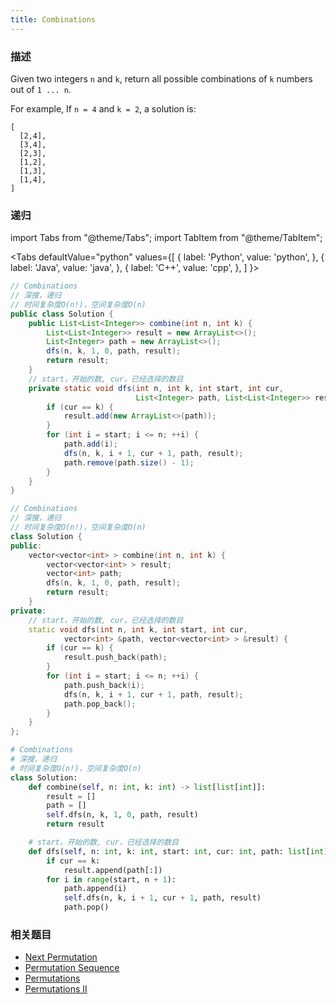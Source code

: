 ```yaml
---
title: Combinations
---
```


### 描述

Given two integers `n` and `k`, return all possible combinations of `k` numbers out of `1 ... n`.

For example,
If `n = 4` and `k = 2`, a solution is:

```
[
  [2,4],
  [3,4],
  [2,3],
  [1,2],
  [1,3],
  [1,4],
]
```

### 递归

import Tabs from "@theme/Tabs";
import TabItem from "@theme/TabItem";

<Tabs
defaultValue="python"
values={[
{ label: 'Python', value: 'python', },
{ label: 'Java', value: 'java', },
{ label: 'C++', value: 'cpp', },
]
}>
<TabItem value="java">

```java
// Combinations
// 深搜，递归
// 时间复杂度O(n!)，空间复杂度O(n)
public class Solution {
    public List<List<Integer>> combine(int n, int k) {
        List<List<Integer>> result = new ArrayList<>();
        List<Integer> path = new ArrayList<>();
        dfs(n, k, 1, 0, path, result);
        return result;
    }
    // start，开始的数, cur，已经选择的数目
    private static void dfs(int n, int k, int start, int cur,
                            List<Integer> path, List<List<Integer>> result) {
        if (cur == k) {
            result.add(new ArrayList<>(path));
        }
        for (int i = start; i <= n; ++i) {
            path.add(i);
            dfs(n, k, i + 1, cur + 1, path, result);
            path.remove(path.size() - 1);
        }
    }
}
```

</TabItem>
<TabItem value="cpp">

```cpp
// Combinations
// 深搜，递归
// 时间复杂度O(n!)，空间复杂度O(n)
class Solution {
public:
    vector<vector<int> > combine(int n, int k) {
        vector<vector<int> > result;
        vector<int> path;
        dfs(n, k, 1, 0, path, result);
        return result;
    }
private:
    // start，开始的数, cur，已经选择的数目
    static void dfs(int n, int k, int start, int cur,
            vector<int> &path, vector<vector<int> > &result) {
        if (cur == k) {
            result.push_back(path);
        }
        for (int i = start; i <= n; ++i) {
            path.push_back(i);
            dfs(n, k, i + 1, cur + 1, path, result);
            path.pop_back();
        }
    }
};
```

</TabItem>

<TabItem value="python">

```python
# Combinations
# 深搜，递归
# 时间复杂度O(n!)，空间复杂度O(n)
class Solution:
    def combine(self, n: int, k: int) -> list[list[int]]:
        result = []
        path = []
        self.dfs(n, k, 1, 0, path, result)
        return result

    # start，开始的数, cur，已经选择的数目
    def dfs(self, n: int, k: int, start: int, cur: int, path: list[int], result: list[list[int]]) -> None:
        if cur == k:
            result.append(path[:])
        for i in range(start, n + 1):
            path.append(i)
            self.dfs(n, k, i + 1, cur + 1, path, result)
            path.pop()
```

</TabItem>
</Tabs>

### 相关题目

- [Next Permutation](../array/next-permutation.md)
- [Permutation Sequence](../array/permutation-sequence.md)
- [Permutations](permutations.md)
- [Permutations II](permutations-ii.md)

